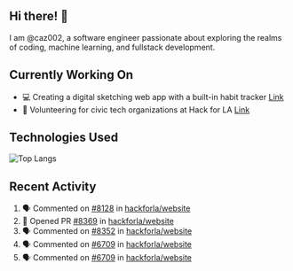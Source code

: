 ## Hi there! 👋

I am @caz002, a software engineer passionate about exploring the realms of coding, machine learning, and fullstack development. 

## Currently Working On
- 💻 Creating a digital sketching web app with a built-in habit tracker [Link](https://github.com/caz002/art-app)
- 🤝 Volunteering for civic tech organizations at Hack for LA [Link](https://github.com/hackforla/website)

## Technologies Used
![Top Langs](https://github-readme-stats.vercel.app/api/top-langs/?username=caz002&layout=compact)

## Recent Activity
<!--START_SECTION:activity-->
1. 🗣 Commented on [#8128](https://github.com/hackforla/website/issues/8128#issuecomment-3393608393) in [hackforla/website](https://github.com/hackforla/website)
2. 💪 Opened PR [#8369](https://github.com/hackforla/website/pull/8369) in [hackforla/website](https://github.com/hackforla/website)
3. 🗣 Commented on [#8352](https://github.com/hackforla/website/issues/8352#issuecomment-3387903263) in [hackforla/website](https://github.com/hackforla/website)
4. 🗣 Commented on [#6709](https://github.com/hackforla/website/issues/6709#issuecomment-3367917253) in [hackforla/website](https://github.com/hackforla/website)
5. 🗣 Commented on [#6709](https://github.com/hackforla/website/issues/6709#issuecomment-3367917183) in [hackforla/website](https://github.com/hackforla/website)
<!--END_SECTION:activity-->
